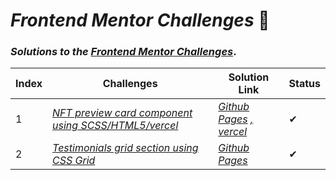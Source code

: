 # _Frontend Mentor Challenges_ 🙋‍

### _Solutions to the_ [_Frontend Mentor Challenges_](https://www.frontendmentor.io).



| Index | Challenges | Solution Link | Status |
|---| -----------| ---------- | -------- |
|1|[_NFT preview card component using SCSS/HTML5/vercel_](https://github.com/sookm/frontendmentor-chanllenges/tree/main/nft-preview-card-component-main)|[_Github Pages_](https://sookm.github.io/frontendmentor-chanllenges/nft-preview-card-component-main/) [_, vercel_](https://nft-preview-card-component-main-sookm.vercel.app/)|✔|
|2|[_Testimonials grid section using CSS Grid_](https://github.com/sookm/frontendmentor-chanllenges/tree/main/testimonials-grid-section-main)|[_Github Pages_](https://sookm.github.io/frontendmentor-chanllenges/testimonials-grid-section-main/)|✔|
